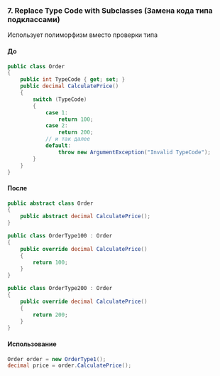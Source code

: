 ### 7. Replace Type Code with Subclasses (Замена кода типа подклассами)
Использует полиморфизм вместо проверки типа

#### До
```cs
public class Order
{
    public int TypeCode { get; set; }
    public decimal CalculatePrice()
    {
        switch (TypeCode)
        {
            case 1:
                return 100;
            case 2:
                return 200;
            // и так далее
            default:
                throw new ArgumentException("Invalid TypeCode");
        }
    }
}
```

#### После
```cs
public abstract class Order
{
    public abstract decimal CalculatePrice();
}

public class OrderType100 : Order
{
    public override decimal CalculatePrice()
    {
        return 100;
    }
}

public class OrderType200 : Order
{
    public override decimal CalculatePrice()
    {
        return 200;
    }
}
```

#### Использование
```cs
Order order = new OrderType1();
decimal price = order.CalculatePrice();
```
